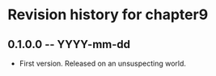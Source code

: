 # Revision history for chapter9

## 0.1.0.0 -- YYYY-mm-dd

* First version. Released on an unsuspecting world.
